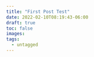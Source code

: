 ```yaml
---
title: "First Post Test"
date: 2022-02-10T08:19:43-06:00
draft: true
toc: false
images:
tags:
  - untagged
---
```


